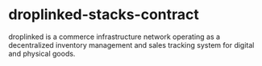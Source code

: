 # droplinked-stacks-contract

droplinked is a commerce infrastructure network operating as a decentralized inventory management and sales tracking system for digital and physical goods.

